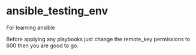 # ansible_testing_env
For learning ansible

Before applying any playbooks just change the remote_key permissions to 600 then you are good to go.
